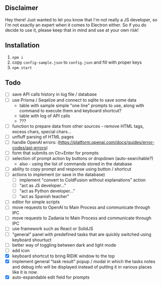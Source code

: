 ## Disclaimer

Hey there! Just wanted to let you know that I'm not really a JS developer, so I'm not exactly an expert when it comes to Electron either. So if you do decide to use it, please keep that in mind and use at your own risk! 

## Installation
1. `npm i`
2. copy `config-sample.json` to `config.json` and fill with proper keys
3. `npm start`

## Todo
- [ ] save API calls history in log file / database
- [ ] use Prisma / Seqelize and connect to sqlite to save some data
  - table with sample simple "one line" prompts to use, along with command to execute them and keyboard shortcut? 
  - table with log of API calls
  - ???
- [ ] function to prepare data from other sources - remove HTML tags, excess chars, special chars...
- [ ] unfluff parsing of HTML pages
- [ ] handle OpenAI errors: (https://platform.openai.com/docs/guides/error-codes/api-errors)
- [ ] form that submits on Ctr+Enter for prompts
- [ ] selection of prompt action by buttons or dropdown (auto-searchable?)
  - also - using the list of commands stored in the database
- [ ] ability to copy prompt and response using button / shortcut
- [ ] actions to implement (or save in the database)
  - [ ] implement "convert to ColdFusion without explanations" action
  - [ ] "act as JS developer..."
  - [ ] "act as Python developer..."
  - [ ] "act as Spanish teacher"
- [ ] editor for simple scripts
- [ ] move requests to OpenAI to Main Process and communicate through IPC
- [ ] move requests to Zadania to Main Process and communicate through IPC
- [ ] use framework such as React or SolidJS
- [ ] "general" panel with predefined tasks that are quickly switched using keyboard shourtuct
- [ ] better way of toggling between dark and light mode
- [ ] add icon 
- [X] keyboard shortcut to bring RIDIK window to the top
- [X] implement general "task result" popup / modal in which the tasks notes and debug info will be displayed instead of putting it in various places like it is now.
- [X] auto-expandable edit field for prompts
